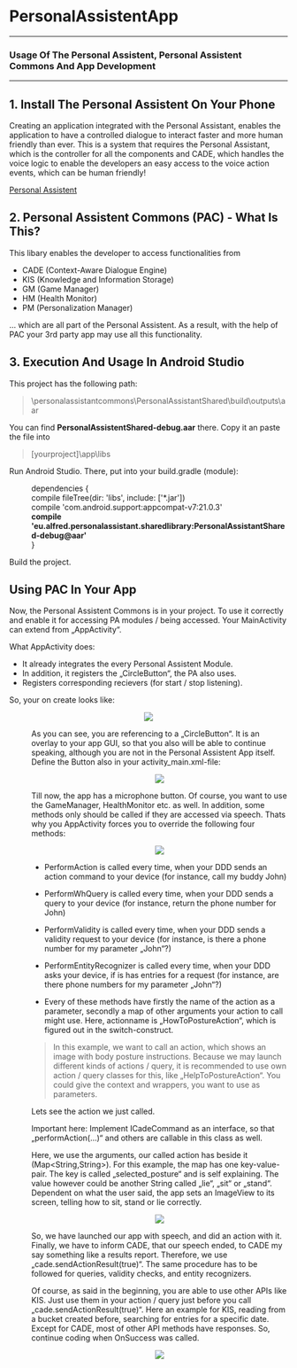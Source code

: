 # PersonalAssistentApp

---

### Usage Of The Personal Assistent, Personal Assistent Commons And App Development

---

## 1. Install The Personal Assistent On Your Phone

Creating an application integrated with the Personal Assistant, enables the application to have a controlled dialogue to interact faster and more human friendly than ever.
This is a system that requires the Personal Assistant, which is the controller for all the components and CADE, which handles the voice logic to enable the developers an easy access to the voice action events, which can be human friendly!

[Personal Assistent](https://github.com/ALFREDProject/PersonalAssistentApp/)

## 2. Personal Assistent Commons (PAC) - What Is This? 

This libary enables the developer to access functionalities from 

* CADE (Context-Aware Dialogue Engine) 
* KIS (Knowledge and Information Storage) 
* GM (Game Manager) 
* HM (Health Monitor) 
* PM (Personalization Manager) 
 
… which are all part of the Personal Assistent. As a result, with the help of PAC your 3rd party app may use all this functionality.  

## 3. Execution And Usage In Android Studio

This project has the following path:

> \personalassistantcommons\PersonalAssistantShared\build\outputs\aar
 
You can find <b>PersonalAssistentShared-debug.aar</b> there. Copy it an paste the file into 

> [yourproject]\app\libs 

Run Android Studio. There, put into your build.gradle (module): 

 <dd> dependencies { </dd>
 <dd> compile fileTree(dir: 'libs', include: ['*.jar']) </dd>
 <dd> compile 'com.android.support:appcompat-v7:21.0.3' </dd>
 <dd> <b>compile 'eu.alfred.personalassistant.sharedlibrary:PersonalAssistantShared-debug@aar'</b> </dd>
 <dd> } </dd>

Build the project. 

## Using PAC In Your App

Now, the Personal Assistent Commons is in your project. To use it correctly and enable it for accessing PA modules / being accessed. Your MainActivity can extend from „AppActivity“. 
 
What AppActivity does:  
* It already integrates the every Personal Assistent Module. 
* In addition, it registers the „CircleButton“, the PA also uses. 
* Registers corresponding recievers (for start / stop listening). 

So, your on create looks like: 

<p align="center">
<img src ="howto1.JPG"/>
<dd IMPORTANT: Dont implement your own TouchListener, otherwise it will not work. />
</p>

As you can see, you are referencing to a „CircleButton“. It is an overlay to your app GUI, so that you also will be able to continue speaking, although you are not in the Personal Assistent App itself. Define the Button also in your activity_main.xml-file: 

<p align="center">
<img src ="howto2.JPG"/>
</p>

Till now, the app has a microphone button. Of course, you want to use the GameManager, HealthMonitor etc. as well. In addition, some methods only should be called if they are accessed via speech. Thats why you AppActivity forces you to override the following four methods: 

<p align="center">
<img src ="howto3.JPG"/>
</p>

* PerformAction is called every time, when your DDD sends an action command to your device (for instance, call my buddy John)  
* PerformWhQuery is called every time, when your DDD sends a query to your device (for instance, return the phone number for John) 
* PerformValidity is called every time, when your DDD sends a validity request to your device (for instance, is there a phone number for my parameter „John“?) 
* PerformEntityRecognizer is called every time, when your DDD asks your device, if is has entries for a request (for instance, are there phone numbers for my parameter „John“?) 
 
* Every of these methods have firstly the name of the action as a parameter, secondly a map of other arguments your action to call might use. Here, actionname is „HowToPostureAction“, which is figured out in the switch-construct. 


> In this example, we want to call an action, which shows an image with body posture instructions. Because we may launch different   kinds of actions / query, it is recommended to use own action / query classes for this, like „HelpToPostureAction“. You could give  the context and wrappers, you want to use as parameters. 
 
Lets see the action we just called.  
 
Important here: Implement ICadeCommand as an interface, so that „performAction(…)“ and others are callable in this class as well. 
 
Here, we use the arguments, our called action has beside it (Map<String,String>). For this example, the map has one key-value-pair. The key is called „selected_posture“ and is self explaining. The value however could be another String called „lie“, „sit“ or „stand“. Dependent on what the user said, the app sets an ImageView to its screen, telling how to sit, stand or lie correctly. 
 
<p align="center">
<img src ="howto4.JPG"/>
</p>

So, we have launched our app with speech, and did an action with it. Finally, we have to inform CADE, that our speech ended, to CADE my say something like a results report. Therefore, we use „cade.sendActionResult(true)“. The same procedure has to be followed for queries, validity checks, and entity recognizers. 
 
Of course, as said in the beginning, you are able to use other APIs like KIS. Just use them in your action / query just before you call „cade.sendActionResult(true)“. Here an example for KIS, reading from a bucket created before, searching for entries for a specific date.  Except for CADE, most of other API methods have responses. So, continue coding when OnSuccess was called. 

<p align="center">
<img src ="howto5.JPG"/>
</p>
